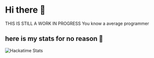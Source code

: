 # Hi there 👋
THIS IS STILL A WORK IN PROGRESS
You know a average programmer 




## here is my stats for no reason 🥇
![Hackatime Stats](https://github-readme-stats.hackclub.dev/api/wakatime?username=945&api_domain=wakatime.com&custom_title=Hackatime+Stats&layout=compact&cache_seconds=0&langs_count=8&theme=dark)

<!--
**PRODOFFICAL/PRODOFFICAL** is a ✨ _special_ ✨ repository because its `README.md` (this file) appears on your GitHub profile.

Here are some ideas to get you started:

- 🔭 I’m currently working on ...
- 🌱 I’m currently learning ...
- 👯 I’m looking to collaborate on ...
- 🤔 I’m looking for help with ...
- 💬 Ask me about ...
- 📫 How to reach me: ...
- 😄 Pronouns: ...
- ⚡ Fun fact: ...
-->
